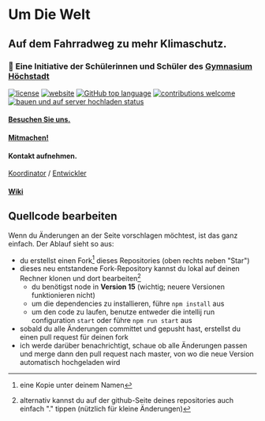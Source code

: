 # Um Die Welt
## Auf dem Fahrradweg zu mehr Klimaschutz.
### 🚀 Eine Initiative der Schülerinnen und Schüler des [Gymnasium Höchstadt](https://gymnasium-hoechstadt.de)

[![license](https://img.shields.io/github/license/LeonardNolting/umdiewelt)](LICENSE.txt)
[![website](https://img.shields.io/website-up-down-green-red/http/umdiewelt.gymnasium-hoechstadt.de)](http://umdiewelt.gymnasium-hoechstadt.de)
[![GitHub top language](https://img.shields.io/github/languages/top/LeonardNolting/umdiewelt)](https://www.typescriptlang.org/)
[![contributions welcome](https://img.shields.io/badge/contributions-welcome-brightgreen.svg?style=flat)](https://github.com/LeonardNolting/umdiewelt/issues)
[![bauen und auf server hochladen status](https://github.com/LeonardNolting/umdiewelt/actions/workflows/hochladen.yml/badge.svg)](https://github.com/LeonardNolting/umdiewelt/actions/workflows/hochladen.yml)

#### [Besuchen Sie uns.](http://umdiewelt.gymnasium-hoechstadt.de "Gymnasium Höchstadt - Um Die Welt")

#### [Mitmachen!](http://umdiewelt.gymnasium-hoechstadt.de#mitmachen)

#### Kontakt aufnehmen.
[Koordinator](mailto:hip@gy-ho.de?subject=Um%20Die%20Welt:%20) / [Entwickler](mailto:leonard.nolting@gymhoes.de?subject=Um%20Die%20Welt:%20)

#### [Wiki](https://github.com/LeonardNolting/umdiewelt/wiki)

## Quellcode bearbeiten
Wenn du Änderungen an der Seite vorschlagen möchtest, ist das ganz einfach.
Der Ablauf sieht so aus:
- du erstellst einen Fork[^1] dieses Repositories (oben rechts neben "Star")
- dieses neu entstandene Fork-Repository kannst du lokal auf deinen Rechner klonen und dort bearbeiten[^2]
	- du benötigst node in **Version 15** (wichtig; neuere Versionen funktionieren nicht)
    - um die dependencies zu installieren, führe `npm install` aus
    - um den code zu laufen, benutze entweder die intellij run configuration `start` oder führe `npm run start` aus
- sobald du alle Änderungen committet und gepusht hast, erstellst du einen pull request für deinen fork
- ich werde darüber benachrichtigt, schaue ob alle Änderungen passen und merge dann den pull request nach master, von wo die neue Version automatisch hochgeladen wird

[^1]: eine Kopie unter deinem Namen
[^2]: alternativ kannst du auf der github-Seite deines repositories auch einfach "." tippen (nützlich für kleine Änderungen)
